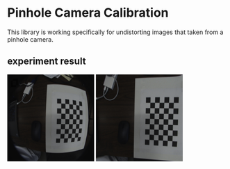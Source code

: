 # Pinhole Camera Calibration
This library is working specifically for undistorting images that taken from a pinhole camera.

## experiment result
<img src="testimages/input/tstimg8.jpg" width="200" height="200">
<img src="testimages/output/0.jpg" width="200" height="200">
